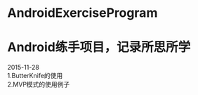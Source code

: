 # AndroidExerciseProgram
Android练手项目，记录所思所学
=============================

2015-11-28<br> 
1.ButterKnife的使用<br> 
2.MVP模式的使用例子<br> 
